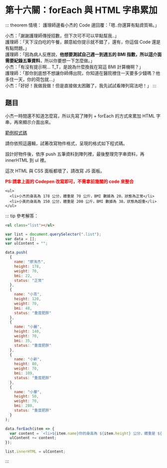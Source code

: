 # 第十六關：forEach 與 HTML 字串累加

::: theorem 情境：
護理師邊看小杰的 Code 邊回覆：「嗯..你還算有點資質嘛。」

小杰：「謝謝護理師傳授招數，但下次可不可以早點幫我..」<br />
護理師：「天下沒白吃的午餐，願意給你提示就不錯了，還有，你這個 Code 還是有點問題。」<br />
護理師：「因為病人反應說，**他想要測試自己週一到週五的 BMI 指數，所以這介面需要紀錄五筆資料**，所以你要想一下怎麼做。」<br />
小杰：「有沒有提示啊... T_T，是說為什麼換我在寫這 BMI 計算機啊？」<br />
護理師：「那你到底想不想讓你師傅出院，你知道在醫院裡住一天要多少錢嗎？他多住一天，你的荷包就...」<br />
小杰：「好好！我做我做！但是直接做太困難了，我先試試看陣列寫法吧！」
:::

## 題目

小杰一時間還不知道怎麼寫，所以先寫了陣列 + forEach 的方式來累加 HTML 字串，再來顯示介面出來。

[範例程式碼](https://codepen.io/liao/pen/rNxmMGv?editors=1010)

請你依照這邏輯，試著改寫物件格式，呈現的格式如下程式碼。

設計好物件後，依序 push 五筆資料到陣列裡，最後整理完字串資料，再 innerHTML 到 ul 裡。

這次 HTML 與 CSS 面板都壞了，請改寫 JS 面板。

**<span style="color: red;">PS:請拿上面的 Codepen 改寫即可，不需拿前幾關的 code 來整合</span>**

```
<ul>
  <li>小杰的身高為 178 公分，體重是 70 公斤，BMI 數據為 20，狀態為正常</li>
  <li>小美的身高為 150 公分，體重是 200 公斤，BMI 數據為 38，狀態為超重</li>
</ul>
```

::: tip 參考解答：
``` html
<ul class="list"></ul>
```

``` js
var list = document.querySelector(".list");
var data = [];
var ulContent = "";

data.push(
  {
    name: "廖洧杰",
    height: 178,
    weight: 70,
    bmi: 22,
    status: "正常"
  },
  {
    name: "小乖",
    height: 120,
    weight: 70,
    bmi: 48,
    status: "重度肥胖"
  },
  {
    name: "小麗",
    height: 140,
    weight: 70,
    bmi: 35,
    status: "重度肥胖"
  },
  {
    name: "小新",
    height: 80,
    weight: 70,
    bmi: 109,
    status: "重度肥胖"
  },
  {
    name: "小華",
    height: 50,
    weight: 70,
    bmi: 280,
    status: "重度肥胖"
  }
);

data.forEach(item => {
  var content = `<li>${item.name}你的身高為 ${item.height} 公分，體重是 ${item.weight} 公斤，BMI 數據為 ${item.bmi}，狀態為${item.status}`;
  ulContent += content;
});

list.innerHTML = ulContent;
```
:::